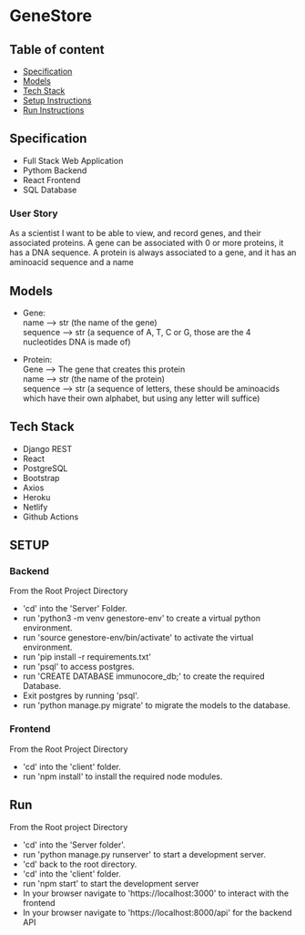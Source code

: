 # GeneStore

## Table of content

- [Specification](#specification)
- [Models](#models)
- [Tech Stack](#tech-stack)
- [Setup Instructions](#setup)
- [Run Instructions](#run)

## Specification
 - Full Stack Web Application
 - Pythom Backend
 - React Frontend
 - SQL Database

### User Story
As a scientist I want to be able to view, and record genes, and their associated proteins. A gene can be associated with 0 or more proteins, it has a DNA sequence. A protein is always associated to a gene, and it has an aminoacid sequence and a name


## Models
- Gene:</br>
  name --> str (the name of the gene)</br>
  sequence -->  str (a sequence of A, T, C or G, those are the 4 nucleotides DNA is made of)</br>

- Protein:</br>
  Gene --> The gene that creates this protein</br>
  name --> str (the name of the protein)</br>
  sequence --> str (a sequence of letters, these should be aminoacids which have their own alphabet, but using any letter will suffice)</br>


## Tech Stack 
- Django REST
- React 
- PostgreSQL
- Bootstrap
- Axios
- Heroku
- Netlify
- Github Actions

## SETUP

### Backend

From the Root Project Directory
- 'cd' into the 'Server' Folder.
- run 'python3 -m venv genestore-env' to create a virtual python environment.
- run 'source genestore-env/bin/activate' to activate the virtual environment.
- run 'pip install -r requirements.txt'
- run 'psql' to access postgres.
- run 'CREATE DATABASE immunocore_db;' to create the required Database.
- Exit postgres by running 'psql'.
- run 'python manage.py migrate' to migrate the models to the database.

### Frontend

From the Root Project Directory
- 'cd' into the 'client' folder. 
- run 'npm install' to install the required node modules. 

## Run

From the Root project Directory 
- 'cd' into the 'Server folder'.
- run 'python manage.py runserver' to start a development server.
- 'cd' back to the root directory.
- 'cd' into the 'client' folder.
- run 'npm start' to start the development server 
- In your browser navigate to 'https://localhost:3000' to interact with the frontend
- In your browser navigate to 'https://localhost:8000/api' for the backend API


